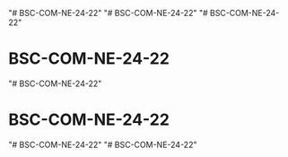 "# BSC-COM-NE-24-22" 
"# BSC-COM-NE-24-22" 
"# BSC-COM-NE-24-22" 
# BSC-COM-NE-24-22
"# BSC-COM-NE-24-22" 
# BSC-COM-NE-24-22
"# BSC-COM-NE-24-22" 
"# BSC-COM-NE-24-22" 

